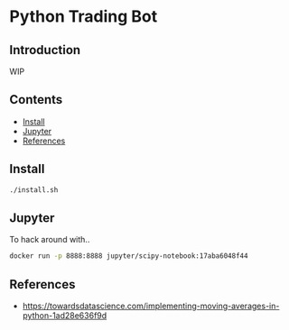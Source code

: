 # Python Trading Bot

## Introduction

WIP

## Contents

- [Install](#install)
- [Jupyter](#jupyter)
- [References](#references)

## Install

```bash
./install.sh
```

## Jupyter

To hack around with..

```bash
docker run -p 8888:8888 jupyter/scipy-notebook:17aba6048f44
```

## References

- https://towardsdatascience.com/implementing-moving-averages-in-python-1ad28e636f9d